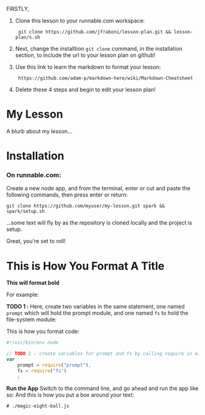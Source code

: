 FIRSTLY,

1. Clone this lesson to your runnable.com workspace:

        git clone https://github.com/jfraboni/lesson-plan.git && lesson-plan/s.sh

2. Next, change the installtion `git clone` command, in the installation section, to include the url to your lesson plan on github!

3. Use this link to learn the markdown to format your lesson:

        https://github.com/adam-p/markdown-here/wiki/Markdown-Cheatsheet

4. Delete these 4 steps and begin to edit your lesson plan!




My Lesson
=======================
A blurb about my lesson...

# Installation

### On runnable.com:
Create a new node app, and from the terminal, enter or cut and paste the following commands, then press enter or return:
    
    git clone https://github.com/myuser/my-lesson.git spark && spark/setup.sh
    
...some text will fly by as the repository is cloned locally and the project is setup.

Great, you're set to roll!


# This is How You Format A Title

**This will format bold**

For example:

**TODO 1 :** Here, create two variables in the same statement, one named `prompt` which will hold the prompt module, and one named `fs` to hold the file-system module:

This is how you format code:
```javascript
#!/usr/bin/env node

// TODO 1 : create variables for prompt and fs by calling require in each respective module:
var 
    prompt = require("prompt"),
    fs = require("fs")
    ;
```


**Run the App** Switch to the command line, and go ahead and run the app like so:
And this is how you put a box around your text:

    # ./magic-eight-ball.js